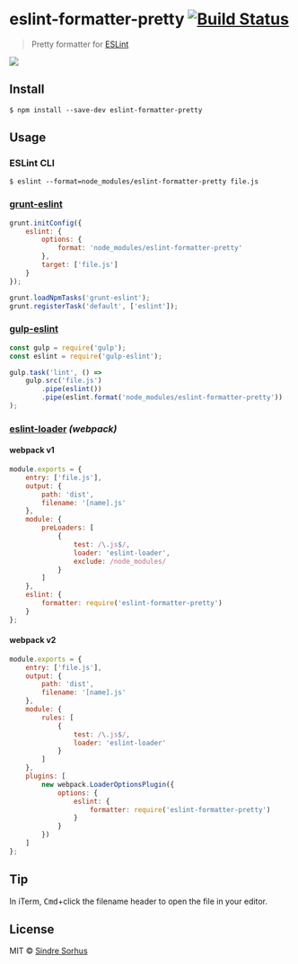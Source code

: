 # eslint-formatter-pretty [![Build Status](https://travis-ci.org/sindresorhus/eslint-formatter-pretty.svg?branch=master)](https://travis-ci.org/sindresorhus/eslint-formatter-pretty)

> Pretty formatter for [ESLint](http://eslint.org)

![](screenshot.png)


## Install

```
$ npm install --save-dev eslint-formatter-pretty
```


## Usage

### ESLint CLI

```
$ eslint --format=node_modules/eslint-formatter-pretty file.js
```

### [grunt-eslint](https://github.com/sindresorhus/grunt-eslint)

```js
grunt.initConfig({
	eslint: {
		options: {
			format: 'node_modules/eslint-formatter-pretty'
		},
		target: ['file.js']
	}
});

grunt.loadNpmTasks('grunt-eslint');
grunt.registerTask('default', ['eslint']);
```

### [gulp-eslint](https://github.com/adametry/gulp-eslint)

```js
const gulp = require('gulp');
const eslint = require('gulp-eslint');

gulp.task('lint', () =>
	gulp.src('file.js')
		.pipe(eslint())
		.pipe(eslint.format('node_modules/eslint-formatter-pretty'))
);
```

### [eslint-loader](https://github.com/MoOx/eslint-loader) *(webpack)*

#### webpack v1

```js
module.exports = {
	entry: ['file.js'],
	output: {
		path: 'dist',
		filename: '[name].js'
	},
	module: {
		preLoaders: [
			{
				test: /\.js$/,
				loader: 'eslint-loader',
				exclude: /node_modules/
			}
		]
	},
	eslint: {
		formatter: require('eslint-formatter-pretty')
	}
};
```

#### webpack v2

```js
module.exports = {
	entry: ['file.js'],
	output: {
		path: 'dist',
		filename: '[name].js'
	},
	module: {
		rules: [
			{
				test: /\.js$/,
				loader: 'eslint-loader'
			}
		]
	},
	plugins: [
		new webpack.LoaderOptionsPlugin({
			options: {
				eslint: {
					formatter: require('eslint-formatter-pretty')
				}
			}
		})
	]
};
```


## Tip

In iTerm, <kbd>Cmd</kbd>+click the filename header to open the file in your editor.


## License

MIT © [Sindre Sorhus](https://sindresorhus.com)

